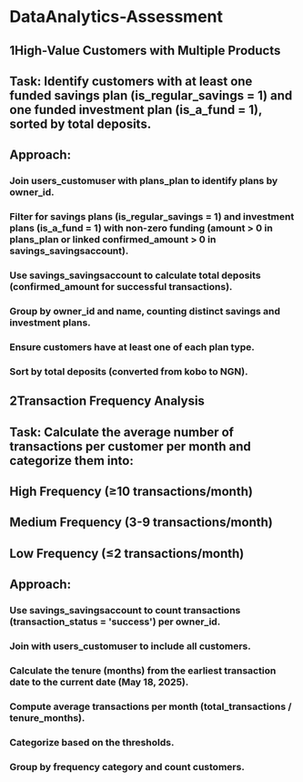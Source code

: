 # DataAnalytics-Assessment
## 1High-Value Customers with Multiple Products
## Task: Identify customers with at least one funded savings plan (is_regular_savings = 1) and one funded investment plan (is_a_fund = 1), sorted by total deposits.

## Approach:

### Join users_customuser with plans_plan to identify plans by owner_id.
### Filter for savings plans (is_regular_savings = 1) and investment plans (is_a_fund = 1) with non-zero funding (amount > 0 in plans_plan or linked confirmed_amount > 0 in savings_savingsaccount).
### Use savings_savingsaccount to calculate total deposits (confirmed_amount for successful transactions).
### Group by owner_id and name, counting distinct savings and investment plans.
### Ensure customers have at least one of each plan type.
### Sort by total deposits (converted from kobo to NGN).

## 2Transaction Frequency Analysis
## Task: Calculate the average number of transactions per customer per month and categorize them into:
## High Frequency (≥10 transactions/month)
## Medium Frequency (3-9 transactions/month)
## Low Frequency (≤2 transactions/month)
## Approach:

### Use savings_savingsaccount to count transactions (transaction_status = 'success') per owner_id.
### Join with users_customuser to include all customers.
### Calculate the tenure (months) from the earliest transaction date to the current date (May 18, 2025).
### Compute average transactions per month (total_transactions / tenure_months).
### Categorize based on the thresholds.
### Group by frequency category and count customers.

